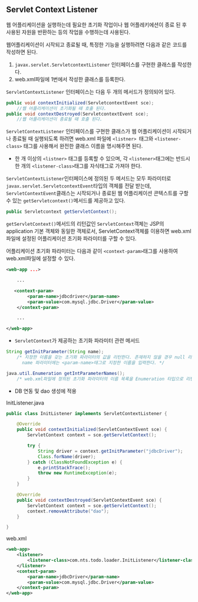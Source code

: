 ## Servlet Context Listener

웹 어플리케이션을 실행하는데 필요한 초기화 작업이나 웹 어플레키에션이 종료 된 후 사용된 자원을 반환하는 등의 작업을 수행하는데 사용된다.



웹어플리케이션이 시작되고 종료될 때, 특정한 기능을 실행하려면 다음과 같은 코드를 작성하면 된다.



1. `javax.servlet.ServletcontextListener` 인터페이스를 구현한 클래스를 작성한다.
2. web.xml파일에 1번에서 작성한 클래스를 등록한다.



`ServletContextListener` 인터페이스는 다음 두 개의 메서드가 정의되어 있다.

```java
public void contextInitialized(ServletcontextEvent sce); 
    //웹 어플리케이션이 초기화될 때 호출 된다.
public void contextDestroyed(ServletcontextEvent sce); 
    //웹 어플리케이션이 종료될 때 호출 된다.
```



`ServletContextListener` 인터페이스를 구현한 클래스가 웹 어플리케이션이 시작되거나 종료될 때 실행되도록 하려면 web.xml 파일에 `<listner> `태그와 `<listener-class>` 태그를 사용해서 완전한 클래스 이름을 명시해주면 된다.

- 한 개 이상의 `<listner>` 태그를 등록할 수 있으며, 각 `<listener>`태그에는 반드시 한 개의 `<listener-class>`태그를 자식태그로 가져야 한다.



`ServletContextListener`인터페이스에 정의된 두 메서드는 모두 파라미터로 `javax.servlet.ServletcontextEvent`타입의 객체를 전달 받는데, `ServletContextEvent`클래스는 시작되거나 종료된 웹 어플리케이션 콘텍스트를 구할 수 있는 `getServletcontext()`메서드를 제공하고 있다.



```java
public Servletcontext getServletContext();
```

`getServletContext()`메서드의 리턴값인 `ServletContext`객체는 JSP의 application 기본 객체와 동일한 객체로서, ServletContext객체를 이용하면 web.xml파일에 설정된 어플리케이션 초기화 파라미터를 구할 수 있다.



어플리케이션 초기화 파라미터는 다음과 같이 `<context-param>`태그를 사용하여 web.xml파일에 설정할 수 있다.

```xml
<web-app ...>

    ...

   <context-param>
        <param-name>jdbcdriver</param-name>
        <param-value>com.mysql.jdbc.Driver</param-value>
    </context-param>

    ...

</web-app>

```



- `ServletContext`가 제공하는 초기화 파라미터 관련 메서드

```java
String getInitParameter(String name);
	/* 지정한 이름을 갖는 초기화 파라미터의 값을 리턴한다. 존재하지 않을 경우 null 리턴.
	  name 파라미터에는 <param-name>태그로 지정한 이름을 입력한다. */

java.util.Enumeration getIntParameterNames();
	/* web.xml파일에 정의된 초기화 파라미터의 이름 목록을 Enumeration 타입으로 리턴. */
```





- DB 연동 및 dao 생성에 적용



InitListener.java

```java
public class InitListener implements ServletContextListener {

	@Override
	public void contextInitialized(ServletContextEvent sce) {
		ServletContext context = sce.getServletContext();

		try {
			String driver = context.getInitParameter("jdbcDriver");
			Class.forName(driver);
		} catch (ClassNotFoundException e) {
			e.printStackTrace();
			throw new RuntimeException(e);
		}
	}

	@Override
	public void contextDestroyed(ServletContextEvent sce) {
		ServletContext context = sce.getServletContext();
		context.removeAttribute("dao");
	}

}
```



web.xml

```xml
<web-app>
	<listener>
		<listener-class>com.nts.todo.loader.InitListener</listener-class>
	</listener>
	<context-param>
		<param-name>jdbcDriver</param-name>
		<param-value>com.mysql.jdbc.Driver</param-value>
	</context-param>
</web-app>

```


